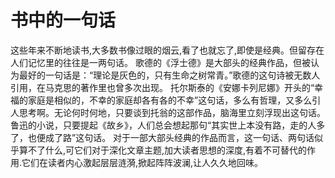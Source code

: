 # 书中的一句话
这些年来不断地读书,大多数书像过眼的烟云,看了也就忘了,即使是经典。但留存在人们记忆里的往往是一两句话。 
歌德的《浮士德》是大部头的经典作品，但被认为最好的一句话是：“理论是灰色的，只有生命之树常青。”歌德的这句诗被无数人引用，在马克思的著作里也曾多次出现。 
托尔斯泰的《安娜卡列尼娜》开头的“幸福的家庭是相似的，不幸的家庭却各有各的不幸”这句话，多么有哲理，又多么引人思考啊。无论何时何地，只要谈到托翁的这部作品，脑海里立刻浮现出这句话。 
鲁迅的小说，只要提起《故乡》，人们总会想起那句“其实世上本没有路，走的人多了，也便成了路”这句话。 
对于一部大部头经典的作品而言，这一句话、两句话似乎算不了什么,可它们对于深化文章主题,加大读者思想的深度,有着不可替代的作用.它们在读者内心激起层层涟漪,掀起阵阵波澜,让人久久地回味。
  